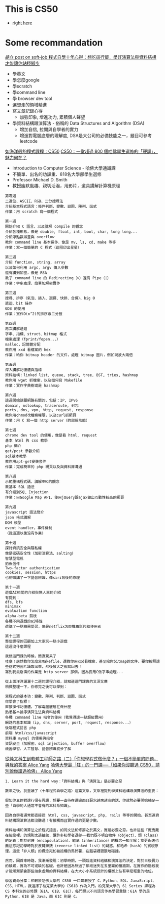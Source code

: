 # This is CS50

* [right here](https://cs50.harvard.edu/summer/2020/)

# Some recommandation

[胡立 post on soft-job 程式自學十年心得：想吃這行飯，學好演算法與資料結構才能讓你站穩腳步](https://buzzorange.com/techorange/2016/04/13/self-study-program-with-datastructure-and-algorithm/?fbclid=IwAR3SOyZsk5kDoGz1Svi4dQha4HFoJO3M25WHexNhpKW6FSh-p6Hzy2mZ7Dc)

* 學英文
* 學怎麼google
* 學scratch
* 學command line
* 學 browser dev tool
* 選想走的領域精進
* 寫文章記錄心得
  + 加強印象, 增進功力, 累積個人聲望
* 學資料結構跟演算法 - 俗稱的 Data Structures and Algorithm (DSA)
  + 增加自信, 拉開與自學者的實力
  + 增進對電腦底層的理解度, DSA是大公司的必備技能之一，題目可參考leetcode

[如海洋般的程式課程：CS50](http://huli.logdown.com/posts/687027)
[CS50：一堂超過 800 個哈佛學生選修的「硬課」，魅力何在？](https://www.inside.com.tw/article/4209-harvard-cs50)

* Introduction to Computer Science - 哈佛大學通識課
* 不簡單、出名的功課重、818名大學部學生選修
* Professor Michael D. Smith
* 教授幽默風趣、親切活潑，用影片，道具講解計算機原理

``` 
第零週
二進位、ASCII、RGB、二分搜尋法
介紹基本程式語言：條件判斷、變數、迴圈、陣列、函式
作業：用 scratch 寫一個程式

第一週
開始介紹 C 語言，以及講解 compile 的觀念
介紹各種形態，像是 double, float, int, bool, char, long long...
介紹浮點數誤差與 overflow
教你 command line 基本操作，像是 mv, ls, cd, make 等等
作業：寫一個簡單的 C 程式（迴圈印出星星）

第二週
介紹 function, string, array
以及如何利用 argc, argv 傳入參數
還有講到加密，像是 RSA
教了 command line 的 Redirecting（>）還有 Pipe（|）
作業：字串處理，簡單加解密實作

第三週
搜尋、排序（氣泡、插入、選擇、快排、合併）、big O
遞迴、bit 操作
GDB 的使用
作業：實作O(n^2)的排序跟二分搜

第四週
再次講解遞迴
字串、指標、struct、bitmap 格式
檔案處理（fprint/fopen...）
malloc，記憶體分配
教你用 xxd 看檔案的 hex
作業：給你 bitmap header 的文件，處理 bitmap 圖片，例如說放大兩倍

第五週
深入講解記憶體與指標
資料結構：linked list, queue, stack, tree, BST, tries, hashmap
教你用 wget 抓檔案，以及如何寫 Makefile
作業：實作字典樹或是 hashmap

第六週
這週開始講跟網路有關的，包括：IP, IPv6
domain, nslookup, traceroute, 封包
ports, dns, vpn, http, request, response
教你用chmod改檔案權限，以及curl抓網頁
作業：用 C 寫一個 http server（的部份功能）

第七週
chrome dev tool 的使用，像是看 html, request
基本 html 與 css 教學
php 簡介
get/post 參數介紹
sql基本教學
教你用apt-get安裝套件
作業：完成簡單的 php 網頁以及與資料庫溝通

第八週
示範重構程式碼，講解MVC的觀念
教基本 SQL 語法
有介紹到SQL Injection
作業：串Google Map API，使用jQuery跟ajax做出互動性較高的網頁

第九週
javascript 語法簡介
json 格式講解
DOM 模型
event handler，事件機制
（從這週以後沒有作業）

第十週
探討資訊安全與隱私權
像是密碼安全性（加密演算法、salting）
智慧型電視
釣魚信件
Two-factor authentication
cookies, session, https
也稍微講了一下語音辨識，像siri背後的原理

第十一週
遊戲AI相關的介紹與無人車的介紹
有提到：
dfs, bfs
minimax
evaluation function
alpha-beta 剪枝
各種不同遊戲的ai特性
還講了一點機器學習，像是netflix怎麼推薦影片給使用者

第十二週
整個課程的回顧加上大家玩一點小遊戲
這週沒什麼課程

我修這門課的時候，簡直驚呆了
哇塞！居然教你怎麼寫Makefile，還教你用xxd看檔案，甚至給你bitmap的文件，要你按照這些格式把圖片讀取出來，然後放大之後寫回去！
寫到我最崩潰的作業是 http server 那個，因為要用C做字串處理...

從上面洋洋灑灑十二週的課程介紹，就知道這門課真的又深又廣
稍微整理一下，你修完之後可以學到：

寫程式的基本功：變數、陣列、判斷、迴圈、函式
你學會了指標！
直接操作記憶體，了解電腦底層在做什麼
熟悉基本排序演算法法與資料結構
各種 command line 指令的使用（我覺得這一點超級實用）
網路的基本知識（ip, dns, server, port, request, response...）
後端程式語言 php
前端 html/css/javascript
資料庫 mysql 的使用與指令
資訊安全（加解密、sql injection, buffer overflow）
機器學習、人工智慧、語音辨識初步了解

```

[從純文科生到軟體工程師之路（二）「你想學程式做什麼？」一個不簡單的問題，與我的答案 Alice Yang](https://crossing.cw.com.tw/amp/article/12689?fbclid=IwAR0qDK8DG_kJjPhd2G33OyRgsZxrL9k1_wr_ESZi6L7SkyZHWkdArORFiEE)
[哈佛大學最「狂」的一門課──「如果你沒聽過 CS50，請別說你讀過哈佛」 Alice Yang](https://crossing.cw.com.tw/article/7200)

``` 
1. Learn it the hard way：「資料結構」與「演算法」是必要之惡

數年之後，我重讀了〈十年程式自學之路〉這篇文章，文章裡提到學資料結構跟演算法的重要：

假如你真的對這行很有興趣，想要一直待在這邊而且薪水越來越高的話，你就勢必要開始補足一些「自學的人通常不會有的本科系知識」。

因為自學者通常都直接從 html, css, javascript, php, rails 等等的開始，甚至連資料結構跟演算法都沒聽過！有接觸而且實作過的更是少數。

資料結構和演算法之於程式語言，如同文法和修辭之於英文，實屬必要之惡。也許這些「魔鬼藏在細節裡」的規則太過抽象，讓許多初學者退卻──我們既不明白物件（object）、類（class）的定義；對於封裝（encapsulation）、繼承（inheritance）的概念一知半解；我更永遠也無法忘記初學時對於反轉鍊錶（reverse linked list）的疑惑，和哈希（hash）的實現原理，這些「非人類」的概念宛如被搗爛的馬鈴薯，在腦袋裡狠狠地碰撞。

然而，回首來時路，我漸漸發現：初學時期，一頭栽進資料結構和演算法的決定，對於日後實力的積累，實為不可或缺的基礎。也許是因為熬過了那段迷失在五里霧的撞牆期，在實作的階段我才能漸漸領會那些抽象虛無的資料結構，在大大小小系統設計的權衡上佔有舉足輕重的地位。

學習資源分享：相較於哈佛大學的 CS50 一口氣教授了 C、Python、SQL、JavaScript、CSS、HTML，我選擇了柏克萊大學的 CS61B 作為入門。柏克萊大學的 61 Series 課程為 CS 本科生的必修課（61A, 61B, 61C），每門課以不同語言作為學習重點：61A 學的是Python、61B 是 Java，而 61C 則是 C。

```
